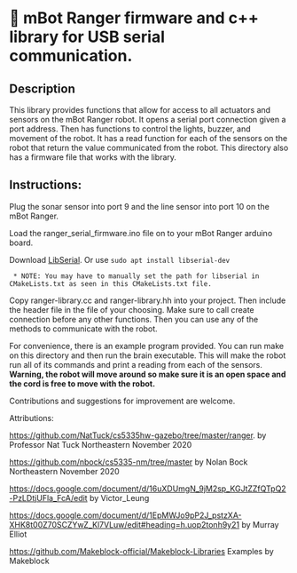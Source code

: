 # 🤖 mBot Ranger firmware and c++ library for USB serial communication.
## Description
This library provides functions that allow for access to all actuators and sensors
on the mBot Ranger robot. It opens a serial port connection given a port address.
Then has functions to control the lights, buzzer, and movement of the robot. It has
a read function for each of the sensors on the robot that return the value communicated
from the robot. This directory also has a firmware file that works with the library.

## Instructions:
Plug the sonar sensor into port 9 and the line sensor into port 10 on the mBot Ranger.

Load the ranger_serial_firmware.ino file on to your mBot Ranger arduino board.

Download [LibSerial](https://libserial.readthedocs.io/en/latest/index.html#). Or use
    ```
    sudo apt install libserial-dev
     ```
     
     
     * NOTE: You may have to manually set the path for libserial in CMakeLists.txt as seen in this CMakeLists.txt file.

Copy ranger-library.cc and ranger-library.hh into your project. Then include the header
file in the file of your choosing. Make sure to call create connection before any other functions. Then you can use any of the methods to communicate with the robot.

For convenience, there is an example program provided. You can run make on this directory and then run the brain executable. This will make the robot run all of
its commands and print a reading from each of the sensors. **Warning, the robot will move around so make sure it is an open space and the cord is free to move with the robot.**

Contributions and suggestions for improvement are welcome.


Attributions:

https://github.com/NatTuck/cs5335hw-gazebo/tree/master/ranger. by Professor Nat Tuck Northeastern November 2020

 https://github.com/nbock/cs5335-nm/tree/master by Nolan Bock Northeastern November 2020

 https://docs.google.com/document/d/16uXDUmgN_9jM2sp_KGJtZZfQTpQ2-PzLDtjUFla_FcA/edit by Victor_Leung
 
 https://docs.google.com/document/d/1EpMWJo9pP2J_pstzXA-XHK8t00Z70SCZYwZ_Kl7VLuw/edit#heading=h.uop2tonh9y21 by Murray Elliot
 
 https://github.com/Makeblock-official/Makeblock-Libraries Examples by Makeblock
